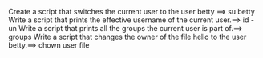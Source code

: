Create a script that switches the current user to the user betty ==> su betty
Write a script that prints the effective username of the current user.==> id -un
Write a script that prints all the groups the current user is part of.==> groups
Write a script that changes the owner of the file hello to the user betty.==> chown user file
